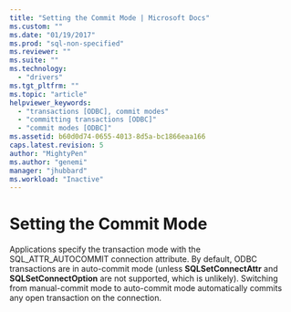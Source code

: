 ```yaml
---
title: "Setting the Commit Mode | Microsoft Docs"
ms.custom: ""
ms.date: "01/19/2017"
ms.prod: "sql-non-specified"
ms.reviewer: ""
ms.suite: ""
ms.technology: 
  - "drivers"
ms.tgt_pltfrm: ""
ms.topic: "article"
helpviewer_keywords: 
  - "transactions [ODBC], commit modes"
  - "committing transactions [ODBC]"
  - "commit modes [ODBC]"
ms.assetid: b60d0d74-0655-4013-8d5a-bc1866eaa166
caps.latest.revision: 5
author: "MightyPen"
ms.author: "genemi"
manager: "jhubbard"
ms.workload: "Inactive"
---
```

# Setting the Commit Mode
Applications specify the transaction mode with the SQL_ATTR_AUTOCOMMIT connection attribute. By default, ODBC transactions are in auto-commit mode (unless **SQLSetConnectAttr** and **SQLSetConnectOption** are not supported, which is unlikely). Switching from manual-commit mode to auto-commit mode automatically commits any open transaction on the connection.
